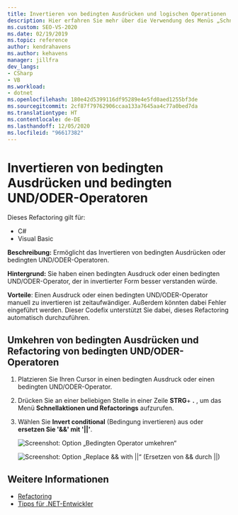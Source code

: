 ```yaml
---
title: Invertieren von bedingten Ausdrücken und logischen Operationen
description: Hier erfahren Sie mehr über die Verwendung des Menüs „Schnellaktionen und Refactorings...“ zum Umkehren eines bedingten Ausdrucks oder eines bedingten AND-/OR-Operators.
ms.custom: SEO-VS-2020
ms.date: 02/19/2019
ms.topic: reference
author: kendrahavens
ms.author: kehavens
manager: jillfra
dev_langs:
- CSharp
- VB
ms.workload:
- dotnet
ms.openlocfilehash: 180e42d5399116df95289e4e5fd0aed1255bf3de
ms.sourcegitcommit: 2cf87f79762906ccaa133a7645aa4c77a0bed7da
ms.translationtype: HT
ms.contentlocale: de-DE
ms.lasthandoff: 12/05/2020
ms.locfileid: "96617382"
---
```

# <a name="invert-conditional-expressions-and-conditional-andor-operators"></a>Invertieren von bedingten Ausdrücken und bedingten UND/ODER-Operatoren

Dieses Refactoring gilt für:

- C#
- Visual Basic

**Beschreibung:** Ermöglicht das Invertieren von bedingten Ausdrücken oder bedingten UND/ODER-Operatoren.

**Hintergrund:** Sie haben einen bedingten Ausdruck oder einen bedingten UND/ODER-Operator, der in invertierter Form besser verstanden würde.

**Vorteile**: Einen Ausdruck oder einen bedingten UND/ODER-Operator manuell zu invertieren ist zeitaufwändiger. Außerdem könnten dabei Fehler eingeführt werden. Dieser Codefix unterstützt Sie dabei, dieses Refactoring automatisch durchzuführen.

## <a name="invert-conditional-expressions-and-conditional-andor-operators-refactoring"></a>Umkehren von bedingten Ausdrücken und Refactoring von bedingten UND/ODER-Operatoren

1. Platzieren Sie Ihren Cursor in einen bedingten Ausdruck oder einen bedingten UND/ODER-Operator.
2. Drücken Sie an einer beliebigen Stelle in einer Zeile **STRG**+ **.** , um das Menü **Schnellaktionen und Refactorings** aufzurufen.
3. Wählen Sie **Invert conditional** (Bedingung invertieren) aus oder **ersetzen Sie '&&' mit '||'**.

    ![Screenshot: Option „Bedingten Operator umkehren“](media/invert-conditional.png)

    ![Screenshot: Option „Replace && with ||“ (Ersetzen von && durch ||)](media/invert-logical-operator.png)

## <a name="see-also"></a>Weitere Informationen

- [Refactoring](../refactoring-in-visual-studio.md)
- [Tipps für .NET-Entwickler](../csharp-developer-productivity.md)
